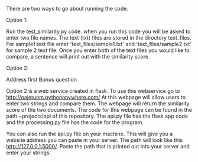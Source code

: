 There are two ways to go about running the code.

Option 1:

Run the test_similarity.py code. when you run this code you will be asked to enter two file names.
The text (txt) files are stored in the directory text_files. For sample1 text file enter 'text_files/sample1.txt'
and 'text_files/sample2.txt' for sample 2 text file. Once you enter both of the text files you would like to compare,
a sentence will print out with the similarity score.


Option 2:

Address first Bonus question

Option 2 is a web service created in flask. To use this webservice go to http://oajetunm.pythonanywhere.com/
At this webpage will allow users to enter two strings and compare them. The webpage will return the similarity
score of the two documents. The code for this webpage can be found in the path ~projects/api of this repository.
The api.py file has the flask app code and the processing.py file has the code for the program.

You can also run the api.py file on your machine. This will give you a website address you can paste in your server. The
path will look like this http://127.0.0.1:5000/. Paste the path that is printed out into your server and enter your strings.
